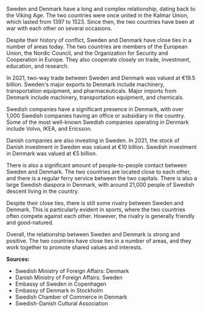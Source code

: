 Sweden and Denmark have a long and complex relationship, dating back to the Viking Age. The two countries were once united in the Kalmar Union, which lasted from 1397 to 1523. Since then, the two countries have been at war with each other on several occasions.

Despite their history of conflict, Sweden and Denmark have close ties in a number of areas today. The two countries are members of the European Union, the Nordic Council, and the Organization for Security and Cooperation in Europe. They also cooperate closely on trade, investment, education, and research.

In 2021, two-way trade between Sweden and Denmark was valued at €19.5 billion. Sweden's major exports to Denmark include machinery, transportation equipment, and pharmaceuticals. Major imports from Denmark include machinery, transportation equipment, and chemicals.

Swedish companies have a significant presence in Denmark, with over 1,000 Swedish companies having an office or subsidiary in the country. Some of the most well-known Swedish companies operating in Denmark include Volvo, IKEA, and Ericsson.

Danish companies are also investing in Sweden. In 2021, the stock of Danish investment in Sweden was valued at €10 billion. Swedish investment in Denmark was valued at €5 billion.

There is also a significant amount of people-to-people contact between Sweden and Denmark. The two countries are located close to each other, and there is a regular ferry service between the two capitals. There is also a large Swedish diaspora in Denmark, with around 21,000 people of Swedish descent living in the country.

Despite their close ties, there is still some rivalry between Sweden and Denmark. This is particularly evident in sports, where the two countries often compete against each other. However, the rivalry is generally friendly and good-natured.

Overall, the relationship between Sweden and Denmark is strong and positive. The two countries have close ties in a number of areas, and they work together to promote shared values and interests.

**Sources:**

- Swedish Ministry of Foreign Affairs: Denmark
- Danish Ministry of Foreign Affairs: Sweden
- Embassy of Sweden in Copenhagen
- Embassy of Denmark in Stockholm
- Swedish Chamber of Commerce in Denmark
- Swedish-Danish Cultural Association